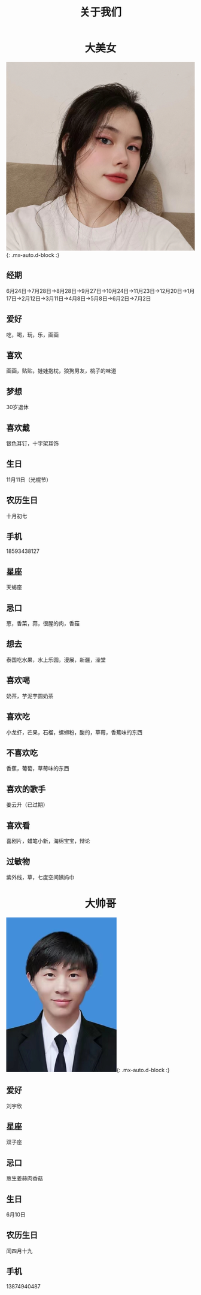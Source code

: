 ﻿---
layout: page
title: 关于我们
---

# <center> 大美女

![刘宇欣](/assets/img/美女.jpg){: .mx-auto.d-block :}

## 经期

6月24日->7月28日->8月28日->9月27日->10月24日->11月23日->12月20日->1月17日->2月12日->3月11日->4月8日->5月8日->6月2日->7月2日

## 爱好

吃，喝，玩，乐，画画

## 喜欢

画画，贴贴，娃娃抱枕，狼狗男友，桃子的味道

## 梦想

30岁退休

## 喜欢戴

银色耳钉，十字架耳饰

## 生日

11月11日（光棍节）

## 农历生日

十月初七

## 手机

18593438127

## 星座

天蝎座

## 忌口

葱，香菜，蒜，很腥的肉，香菇

## 想去

泰国吃水果，水上乐园，漫展，新疆，澡堂

## 喜欢喝

奶茶，芋泥芋圆奶茶

## 喜欢吃

小龙虾，芒果，石榴，螺蛳粉，酸的，草莓，香蕉味的东西

## 不喜欢吃

香蕉，葡萄，草莓味的东西

## 喜欢的歌手

姜云升（已过期）

## 喜欢看

喜剧片，蜡笔小新，海绵宝宝，辩论

## 过敏物

紫外线，草，七度空间姨妈巾

# <center> 大帅哥

![邓陈龙](/assets/img/帅哥.jpg){: .mx-auto.d-block :}

## 爱好

刘宇欣

## 星座

双子座

## 忌口

葱生姜蒜肉香菇

## 生日

6月10日

## 农历生日

闰四月十九

## 手机

13874940487
